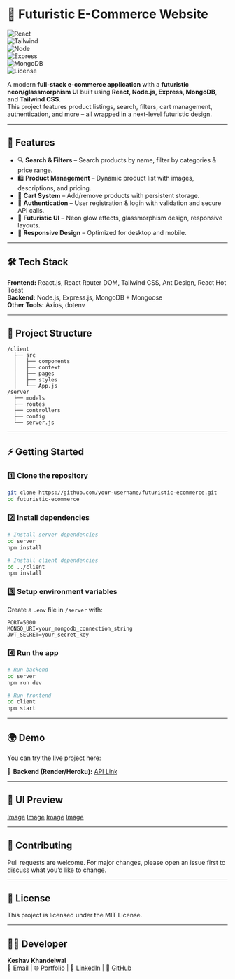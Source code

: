 # 🛒 Futuristic E-Commerce Website  

![React](https://img.shields.io/badge/Frontend-React-blue?logo=react)  
![Tailwind](https://img.shields.io/badge/Styling-TailwindCSS-38B2AC?logo=tailwind-css&logoColor=white)  
![Node](https://img.shields.io/badge/Backend-Node.js-6DA55F?logo=node.js&logoColor=white)  
![Express](https://img.shields.io/badge/Framework-Express.js-000000?logo=express&logoColor=white)  
![MongoDB](https://img.shields.io/badge/Database-MongoDB-47A248?logo=mongodb&logoColor=white)  
![License](https://img.shields.io/badge/License-MIT-yellow.svg)  

A modern **full-stack e-commerce application** with a **futuristic neon/glassmorphism UI** built using **React, Node.js, Express, MongoDB**, and **Tailwind CSS**.  
This project features product listings, search, filters, cart management, authentication, and more – all wrapped in a next-level futuristic design.  

---

## 🚀 Features  

- 🔍 **Search & Filters** – Search products by name, filter by categories & price range.  
- 🛍 **Product Management** – Dynamic product list with images, descriptions, and pricing.  
- 🛒 **Cart System** – Add/remove products with persistent storage.  
- 🔐 **Authentication** – User registration & login with validation and secure API calls.  
- 🌌 **Futuristic UI** – Neon glow effects, glassmorphism design, responsive layouts.  
- 📱 **Responsive Design** – Optimized for desktop and mobile.  

---

## 🛠️ Tech Stack  

**Frontend:** React.js, React Router DOM, Tailwind CSS, Ant Design, React Hot Toast  
**Backend:** Node.js, Express.js, MongoDB + Mongoose  
**Other Tools:** Axios, dotenv  

---

## 📂 Project Structure  

```
/client
  ├── src
  │   ├── components
  │   ├── context
  │   ├── pages
  │   ├── styles
  │   └── App.js
/server
  ├── models
  ├── routes
  ├── controllers
  ├── config
  └── server.js
```

---

## ⚡ Getting Started  

### 1️⃣ Clone the repository  
```bash
git clone https://github.com/your-username/futuristic-ecommerce.git
cd futuristic-ecommerce
```

### 2️⃣ Install dependencies  
```bash
# Install server dependencies
cd server
npm install

# Install client dependencies
cd ../client
npm install
```

### 3️⃣ Setup environment variables  

Create a `.env` file in `/server` with:  
```
PORT=5000
MONGO_URI=your_mongodb_connection_string
JWT_SECRET=your_secret_key
```

### 4️⃣ Run the app  
```bash
# Run backend
cd server
npm run dev

# Run frontend
cd client
npm start
```

---

## 🌍 Demo  

You can try the live project here:  

🔗 **Backend (Render/Heroku):** [API Link](https://trendlane.onrender.com/)  

---

## 🎨 UI Preview  

[Image](https://github.com/keshav-khandelwal/keshav-khandelwal/blob/main/Screenshot%202025-08-19%20213523.png?raw=true)
[Image](https://github.com/keshav-khandelwal/keshav-khandelwal/blob/main/Screenshot%202025-08-19%20213543.png?raw=true)
[Image](https://github.com/keshav-khandelwal/keshav-khandelwal/blob/main/Screenshot%202025-08-19%20213601.png?raw=true)
[Image](https://github.com/keshav-khandelwal/keshav-khandelwal/blob/main/Screenshot%202025-08-19%20213631.png?raw=true)

---

## 🤝 Contributing  

Pull requests are welcome. For major changes, please open an issue first to discuss what you’d like to change.  

---

## 📜 License  

This project is licensed under the MIT License.  

---

## 👨‍💻 Developer  

**Keshav Khandelwal**  
📧 [Email](mailto:keshavkhandelwal.jwr@gmail.com) | 🌐 [Portfolio](https://keshav-khandelwal.github.io/KESHAV_PORTFOLIO/) | 💼 [LinkedIn](https://www.linkedin.com/in/keshav-khandelwal-kk/) | 🐙 [GitHub](https://github.com/keshav-khandelwal)  
